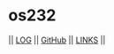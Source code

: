 # os232

|| [LOG](TXT/mylog.txt) || [GitHub](https://github.com/tiffanyadisuryo/os232/) || [LINKS](LINKS/) ||
